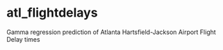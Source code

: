 # atl_flightdelays
Gamma regression prediction of Atlanta Hartsfield-Jackson Airport Flight Delay times
